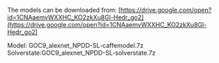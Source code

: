 The models can be downloaded from: [https://drive.google.com/open?id=1CNAaemvWXXHC_KO2zkXu8Gl-Hedr_go2](https://drive.google.com/open?id=1CNAaemvWXXHC_KO2zkXu8Gl-Hedr_go2)

Model: GOC9_alexnet_NPDD-SL-caffemodel.7z<br>
Solverstate:GOC9_alexnet_NPDD-SL-solverstate.7z
